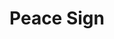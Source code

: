 ---
pid: CH137
title: Peace Sign
location_transcription: Passyunk+McKean
zipcode: '19145'
outside_phl: 
neighborhood: Passyunk
age: '33'
age_range: 30-39
instagram: 
image_file_name: CH_137.jpg
proposal_transcription: A big Peace Sign
topic: Unity
topic_summary: '0'
type: Other No Form
keywords_other: 
credit: James Rivera
image_labels: 
twitter: 
facebook: 
permalink: "/monuments/ch137/"
layout: item-page
---